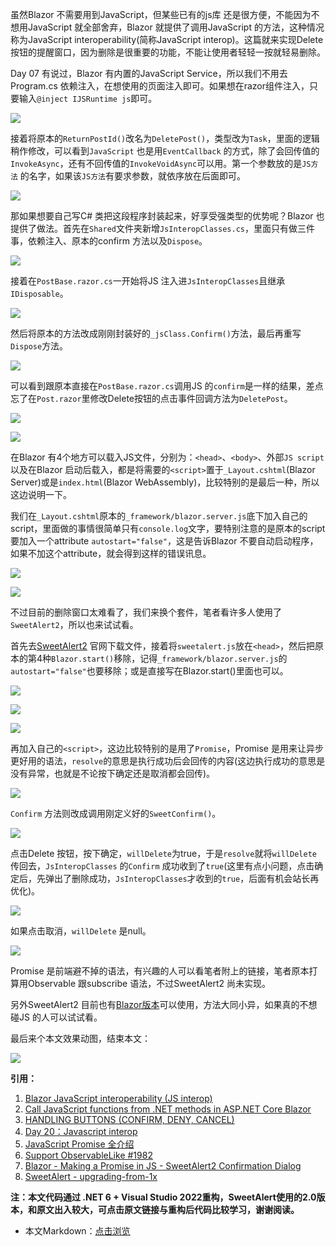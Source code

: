 虽然Blazor 不需要用到JavaScript，但某些已有的js库 还是很方便，不能因为不想用JavaScript 就全部舍弃，Blazor 就提供了调用JavaScript 的方法，这种情况称为JavaScript interoperability(简称JavaScript interop)。这篇就来实现Delete 按钮的提醒窗口，因为删除是很重要的功能，不能让使用者轻轻一按就轻易删除。

Day 07 有说过，Blazor 有内置的JavaScript Service，所以我们不用去Program.cs 依赖注入，在想使用的页面注入即可。如果想在razor组件注入，只要输入`@inject IJSRuntime js`即可。

![](https://lequ.co/2021/12/2201.png)

接着将原本的`ReturnPostId()`改名为`DeletePost()`，类型改为`Task`，里面的逻辑稍作修改，可以看到`JavaScript` 也是用`EventCallback` 的方式，除了会回传值的`InvokeAsync`，还有不回传值的`InvokeVoidAsync`可以用。第一个参数放的是`JS方法` 的名字，如果该`JS方法`有要求参数，就依序放在后面即可。

![](https://lequ.co/2021/12/2202.png)

那如果想要自己写C# 类把这段程序封装起来，好享受强类型的优势呢？Blazor 也提供了做法。首先在`Shared`文件夹新增`JsInteropClasses.cs`，里面只有做三件事，依赖注入、原本的confirm 方法以及`Dispose`。

![](https://lequ.co/2021/12/2203.png)

接着在`PostBase.razor.cs`一开始将JS 注入进`JsInteropClasses`且继承`IDisposable`。

![](https://lequ.co/2021/12/2204.png)

然后将原本的方法改成刚刚封装好的`_jsClass.Confirm()`方法，最后再重写`Dispose`方法。

![](https://lequ.co/2021/12/2205.png)

可以看到跟原本直接在`PostBase.razor.cs`调用JS 的`confirm`是一样的结果，差点忘了在`Post.razor`里修改Delete按钮的点击事件回调方法为`DeletePost`。

![](https://lequ.co/2021/12/2206.png)

![](https://lequ.co/2021/12/2207.gif)

在Blazor 有4个地方可以载入JS文件，分别为：`<head>`、`<body>`、外部`JS script` 以及在Blazor 启动后载入，都是将需要的`<script>`置于`_Layout.cshtml`(Blazor Server)或是`index.html`(Blazor WebAssembly)，比较特别的是最后一种，所以这边说明一下。

我们在`_Layout.cshtml`原本的`_framework/blazor.server.js`底下加入自己的script，里面做的事情很简单只有`console.log`文字，要特别注意的是原本的script 要加入一个attribute `autostart="false"`，这是告诉Blazor 不要自动启动程序，如果不加这个attribute，就会得到这样的错误讯息。

![](https://lequ.co/2021/12/2208.png)

![](https://lequ.co/2021/12/2209.png)

不过目前的删除窗口太难看了，我们来换个套件，笔者看许多人使用了`SweetAlert2`，所以也来试试看。

首先去[SweetAlert2](https://sweetalert.js.org) 官网下载文件，接着将`sweetalert.js`放在`<head>`，然后把原本的第4种`Blazor.start()`移除，记得`_framework/blazor.server.js`的`autostart="false"`也要移除；或是直接写在Blazor.start()里面也可以。

![](https://lequ.co/2021/12/2210.png)

![](https://lequ.co/2021/12/2211.png)

![](https://lequ.co/2021/12/2212.png)

再加入自己的`<script>`，这边比较特别的是用了`Promise`，Promise 是用来让异步更好用的语法，`resolve`的意思是执行成功后会回传的内容(这边执行成功的意思是没有异常，也就是不论按下确定还是取消都会回传)。

![](https://lequ.co/2021/12/2213.png)

`Confirm` 方法则改成调用刚定义好的`SweetConfirm()`。

![](https://lequ.co/2021/12/2214.png)

点击Delete 按钮，按下确定，`willDelete`为true，于是`resolve`就将`willDelete` 传回去，`JsInteropClasses` 的`Confirm` 成功收到了`true`(这里有点小问题，点击确定后，先弹出了删除成功，`JsInteropClasses`才收到的`true`，后面有机会站长再优化)。

![](https://lequ.co/2021/12/2215.png)

如果点击取消，`willDelete` 是null。

![](https://lequ.co/2021/12/2216.png)

Promise 是前端避不掉的语法，有兴趣的人可以看笔者附上的链接，笔者原本打算用Observable 跟subscribe 语法，不过SweetAlert2 尚未实现。

另外SweetAlert2 目前也有[Blazor版本](https://github.com/Basaingeal/Razor.SweetAlert2)可以使用，方法大同小异，如果真的不想碰JS 的人可以试试看。

最后来个本文效果动图，结束本文：

![](https://lequ.co/2021/12/2217.gif)

**引用：**

1. [Blazor JavaScript interoperability (JS interop)](https://docs.microsoft.com/en-us/aspnet/core/blazor/javascript-interoperability/?view=aspnetcore-5.0)
2. [Call JavaScript functions from .NET methods in ASP.NET Core Blazor](https://docs.microsoft.com/en-us/aspnet/core/blazor/javascript-interoperability/call-javascript-from-dotnet?view=aspnetcore-5.0)
3. [HANDLING BUTTONS (CONFIRM, DENY, CANCEL)](https://sweetalert2.github.io/#handling-buttons)
4. [Day 20：Javascript interop](https://ithelp.ithome.com.tw/articles/10249044)
5. [JavaScript Promise 全介绍](https://wcc723.github.io/development/2020/02/16/all-new-promise/)
6. [Support ObservableLike #1982](https://github.com/sweetalert2/sweetalert2/issues/1982)
7. [Blazor - Making a Promise in JS - SweetAlert2 Confirmation Dialog](https://www.youtube.com/watch?v=P1nMiVpptGk)
8. [SweetAlert - upgrading-from-1x](https://sweetalert.js.org/guides/#upgrading-from-1x)

**注：本文代码通过 .NET 6 + Visual Studio 2022重构，SweetAlert使用的2.0版本，和原文出入较大，可点击原文链接与重构后代码比较学习，谢谢阅读。**

- 本文Markdown：[点击浏览](https://github.com/dotnet9/Assets.Dotnet9/blob/main/2021/12/2021-12-16_04.md)